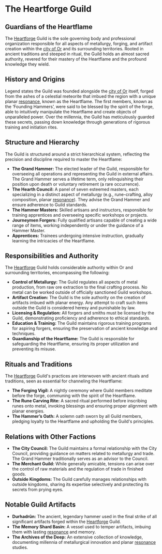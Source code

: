 # The Heartforge Guild

## Guardians of the Heartflame

The [Heartforge](/geography/settlement/city/city-of-or/heartforge.md) Guild is the sole governing body and professional organization responsible for all aspects of metallurgy, forging, and artifact creation within the [city of Or](/geography/settlement/city/city-of-or.md) and its surrounding territories. Rooted in ancient traditions and steeped in ritual, the Guild holds an almost sacred authority, revered for their mastery of the Heartflame and the profound knowledge they wield.

## History and Origins

Legend states the Guild was founded alongside the [city of Or](/geography/settlement/city/city-of-or.md) itself, forged from the ashes of a celestial meteorite that imbued the region with a unique planar [resonance](/structure/mechanic/resonance.md), known as the Heartflame.  The first members, known as the ‘Founding Hammers’, were said to be blessed by the spirit of the forge, able to intuitively manipulate the Heartflame and create objects of unparalleled power.  Over the millennia, the Guild has meticulously guarded these secrets, passing down knowledge through generations of rigorous training and initiation rites.

## Structure and Hierarchy

The Guild is structured around a strict hierarchical system, reflecting the precision and discipline required to master the Heartflame:

*   **The Grand Hammer:** The elected leader of the Guild, responsible for overseeing all operations and representing the Guild in external affairs.  The Grand Hammer serves a lifetime term, only relinquishing their position upon death or voluntary retirement (a rare occurrence).
*   **The Hearth Council:** A panel of seven esteemed masters, each specializing in a distinct aspect of metallurgy (e.g., rune-crafting, alloy composition, planar [resonance](/structure/mechanic/resonance.md)).  They advise the Grand Hammer and ensure adherence to Guild standards.
*   **The Hammer Masters:** Skilled artisans and instructors, responsible for training apprentices and overseeing specific workshops or projects.
*   **Journeymen Forgers:**  Fully qualified artisans capable of creating a wide range of items, working independently or under the guidance of a Hammer Master.
*   **Apprentices:** Trainees undergoing intensive instruction, gradually learning the intricacies of the Heartflame.

## Responsibilities and Authority

The [Heartforge](/geography/settlement/city/city-of-or/heartforge.md) Guild holds considerable authority within Or and surrounding territories, encompassing the following:

*   **Control of Metallurgy:** The Guild regulates all aspects of metal production, from raw ore extraction to the final crafting process. No metal can be worked outside of officially sanctioned Guild workshops.
*   **Artifact Creation:** The Guild is the sole authority on the creation of artifacts imbued with planar energy. Any attempt to craft such items outside the Guild is considered heresy and punishable by law.
*   **Licensing & Regulation:** All forgers and smiths must be licensed by the Guild, demonstrating proficiency and adherence to ethical standards.
*   **Education & Training:** The Guild maintains rigorous training programs for aspiring forgers, ensuring the preservation of ancient knowledge and techniques.
*   **Guardianship of the Heartflame:** The Guild is responsible for safeguarding the Heartflame, ensuring its proper utilization and preventing its misuse.

## Rituals and Traditions

The [Heartforge](/geography/settlement/city/city-of-or/heartforge.md) Guild's practices are interwoven with ancient rituals and traditions, seen as essential for channeling the Heartflame:

*   **The Forging Vigil:**  A nightly ceremony where Guild members meditate before the forge, communing with the spirit of the Heartflame.
*   **The Rune Carving Rite:**  A sacred ritual performed before inscribing runes onto metal, invoking blessings and ensuring proper alignment with planar energies.
*   **The Hammer’s Oath:** A solemn oath sworn by all Guild members, pledging loyalty to the Heartflame and upholding the Guild's principles.

## Relations with Other Factions

*   **The City Council:** The Guild maintains a formal relationship with the City Council, providing guidance on matters related to metallurgy and trade. The Grand Hammer traditionally serves as an advisor to the Council.
*   **The Merchant Guild:**  While generally amicable, tensions can arise over the control of raw materials and the regulation of trade in finished goods.
*   **Outside Kingdoms:** The Guild carefully manages relationships with outside kingdoms, sharing its expertise selectively and protecting its secrets from prying eyes.

## Notable Guild Artifacts

*   **Durhadrûn:** The ancient, legendary hammer used in the final strike of all significant artifacts forged within the [Heartforge](/geography/settlement/city/city-of-or/heartforge.md) Guild.
*   **The Memory Shard Basin:** A vessel used to temper artifacts, imbuing them with lasting [resonance](/structure/mechanic/resonance.md) and memory.
*   **The Archives of the Deep:** An extensive collection of knowledge, documenting millennia of metallurgical innovation and planar [resonance](/structure/mechanic/resonance.md) studies.
